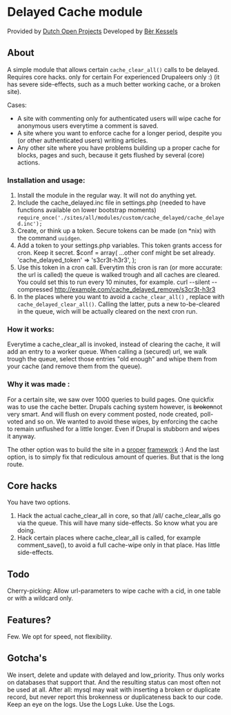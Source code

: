 # Delayed Cache module

Provided by [Dutch Open Projects](http://dop.nu)
Developed by [Bèr Kessels](http://webschuur.com)

## About
A simple module that allows certain `cache_clear_all()` calls to be delayed. 
Requires core hacks. only for certain 
For experienced Drupaleers only :) (it has severe side-effects, such as a much better working cache, or a broken site).

Cases: 
 * A site with commenting only for authenticated users will wipe cache for anonymous users everytime a comment is saved. 
 * A site where you want to enforce cache for a longer period, despite you (or other authenticated users) writing articles.
 * Any other site where you have problems building up a proper cache for blocks, pages and such, because it gets flushed by several (core) actions.

### Installation and usage:
1. Install the module in the regular way. It will not do anything yet.
1. Include the cache_delayed.inc file in settings.php (needed to have functions available on lower bootstrap moments)
   `require_once('./sites/all/modules/custom/cache_delayed/cache_delayed.inc');`
1. Create, or think up a token. Secure tokens can be made (on *nix) with the command `uuidgen`.
1. Add a token to your settings.php variables. This token grants access for cron. Keep it secret.
      $conf = array(
        ...other conf might be set already.
        'cache_delayed_token' => 's3cr3t-h3r3',
      );
1. Use this token in a cron call. Everytim this cron is ran (or more accurate: the url is called) the queue is walked trough and all caches are cleared. You could set this to run every 10 minutes, for example.
      curl --silent --compressed http://example.com/cache_delayed_remove/s3cr3t-h3r3
1. In the places where you want to avoid a `cache_clear_all()` , replace with `cache_delayed_clear_all()`. Calling the latter, puts a new to-be-cleared in the queue, wich will be actually cleared on the next cron run.

### How it works:
Everytime a cache\_clear\_all is invoked, instead of clearing the cache, it will 
add an entry to a worker queue. 
When calling a (secured) url, we walk trough the queue, select those entries "old enough" and whipe them from your cache (and remove them from the queue).

### Why it was made :
For a certain site, we saw over 1000 queries to build pages. One quickfix was to use the cache better. Drupals caching system however, is <del>broken</del>not very smart. And will flush on every comment posted, node created, poll-voted and so on. We wanted to avoid these wipes, by enforcing the cache to remain unflushed for a little longer. Even if Drupal is stubborn and wipes it anyway.

The other option was to build the site in a [proper](http://rubyonrails.org) [framework](http://django.org) :)
And the last option, is to simply fix that rediculous amount of queries. But that is the long route.

## Core hacks
You have two options. 
1. Hack the actual cache\_clear\_all in core, so that /all/ cache\_clear\_alls go via the queue. This will have many side-effects. So know what you are doing. 
1. Hack certain places where cache\_clear\_all is called, for example comment_save(), to avoid a full cache-wipe only in that place. Has little side-effects. 

## Todo
Cherry-picking: Allow url-parameters to wipe cache with a cid, in one table or with a wildcard only. 

## Features?
Few. We opt for speed, not flexibility.

## Gotcha's
We insert, delete and update with delayed and low_priority. Thus only works on databases that support that. 
And the resulting status can most often not be used at all. After all: mysql may wait with inserting a broken or duplicate record, but never report this brokenness or duplicateness back to our code. Keep an eye on the logs. 
Use the Logs Luke. Use the Logs.
